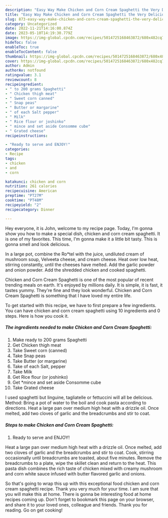 ```yaml
---
description: "Easy Way Make Chicken and Corn Cream Spaghetti the Very Delicious}"
title: "Easy Way Make Chicken and Corn Cream Spaghetti the Very Delicious}"
slug: 873-easy-way-make-chicken-and-corn-cream-spaghetti-the-very-delicious
category: Uncategorized
date: 2022-11-21T14:16:00.874Z
date: 2023-05-10T14:19:30.779Z
image: https://img-global.cpcdn.com/recipes/5014725168463872/680x482cq70/chicken-and-corn-cream-spaghetti-recipe-main-photo.jpg
hideToc: false
enableToc: true
enableTocContent: false
thumbnail: https://img-global.cpcdn.com/recipes/5014725168463872/680x482cq70/chicken-and-corn-cream-spaghetti-recipe-main-photo.jpg
cover: https://img-global.cpcdn.com/recipes/5014725168463872/680x482cq70/chicken-and-corn-cream-spaghetti-recipe-main-photo.jpg
author: Admin
authorAv: notfound
ratingvalue: 3.1
reviewcount: 8
recipeingredient:
- " to 200 grams Spaghetti"
- " Chicken thigh meat"
- " Sweet corn canned"
- " Snap peas"
- " Butter or margarine"
- " of each Salt pepper"
- " Milk"
- " Rice flour or joshinko"
- " mince and set aside Consomme cube"
- " Grated cheese"
recipeinstructions:

- "Ready to serve and ENJOY!"
categories:
- Recipe
tags:
- chicken
- and
- corn

katakunci: chicken and corn 
nutrition: 261 calories
recipecuisine: American
preptime: "PT27M"
cooktime: "PT48M"
recipeyield: "2"
recipecategory: Dinner

---
```



Hey everyone, it is John, welcome to my recipe page. Today, I'm gonna show you how to make a special dish, chicken and corn cream spaghetti. It is one of my favorites. This time, I'm gonna make it a little bit tasty. This is gonna smell and look delicious.

In a large pot, combine the Ro*tel with the juice, undiluted cream of mushroom soup, Velveeta cheese, and cream cheese. Heat over low heat, stirring constantly, until the cheeses have melted. Add the garlic powder and onion powder. Add the shredded chicken and cooked spaghetti.

Chicken and Corn Cream Spaghetti is one of the most popular of recent trending meals on earth. It's enjoyed by millions daily. It is simple, it is fast, it tastes yummy. They're fine and they look wonderful. Chicken and Corn Cream Spaghetti is something that I have loved my entire life.


To get started with this recipe, we have to first prepare a few ingredients. You can have chicken and corn cream spaghetti using 10 ingredients and 0 steps. Here is how you cook it.

<!--inarticleads1-->

##### The ingredients needed to make Chicken and Corn Cream Spaghetti:

1. Make ready  to 200 grams Spaghetti
1. Get  Chicken thigh meat
1. Take  Sweet corn (canned)
1. Take  Snap peas
1. Take  Butter (or margarine)
1. Take  of each Salt, pepper
1. Take  Milk
1. Get  Rice flour (or joshinko)
1. Get  *mince and set aside Consomme cube
1. Take  Grated cheese


I used spaghetti but linguine, tagliatelle or fettuccini will all be delicious. Method: Bring a pot of water to the boil and cook pasta according to directions. Heat a large pan over medium high heat with a drizzle oil. Once melted, add two cloves of garlic and the breadcrumbs and stir to coat. 

<!--inarticleads2-->

##### Steps to make Chicken and Corn Cream Spaghetti:


1. Ready to serve and ENJOY!

Heat a large pan over medium high heat with a drizzle oil. Once melted, add two cloves of garlic and the breadcrumbs and stir to coat. Cook, stirring occasionally until breadcrumbs are toasted, about five minutes. Remove the breadcrumbs to a plate, wipe the skillet clean and return to the heat. This pasta dish combines the rich taste of chicken mixed with creamy mushroom and corn white sauce infused with butter flavored garlic and onions. 

So that's going to wrap this up with this exceptional food chicken and corn cream spaghetti recipe. Thank you very much for your time. I am sure that you will make this at home. There is gonna be interesting food at home recipes coming up. Don't forget to bookmark this page on your browser, and share it to your loved ones, colleague and friends. Thank you for reading. Go on get cooking!

